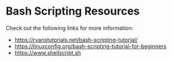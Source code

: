 # Bash Scripting Resources

Check out the following links for more information:

* https://ryanstutorials.net/bash-scripting-tutorial/
* https://linuxconfig.org/bash-scripting-tutorial-for-beginners
* https://www.shellscript.sh
